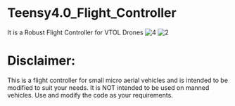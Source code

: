 # Teensy4.0_Flight_Controller
It is a Robust Flight Controller for VTOL Drones
![4](https://user-images.githubusercontent.com/115136311/204571981-fc4fd68e-1337-4dd3-a15b-e4efd0dc133f.png)
![2](https://user-images.githubusercontent.com/115136311/204572116-bc0ffb2e-0400-4b24-b36e-78e826e91756.png)
# Disclaimer: 
This is a flight controller for small micro aerial vehicles and is intended to be modified to suit your needs. It is NOT intended to be used on manned vehicles. Use and modify the code as your requirements.
